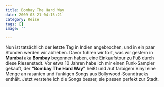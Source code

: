 ```yaml
---
title: Bombay The Hard Way
date: 2009-03-21 04:15:21
category: Reise
tags: []
image: ''

---
```


Nun ist tatsächlich der letzte Tag in Indien angebrochen, und in ein paar Stunden werden wir abheben. Davor führen wir fort, was wir gestern in **Mumbai** aka **Bombay** begonnen haben, eine Einkaufstour zu Fuß durch diese Riesenstadt. Vor etwa 10 Jahren habe ich mir einen Funk-Sampler gekauft, der **"Bombay The Hard Way"** heißt und auf farbigem Vinyl eine Menge an rasanten und funkigen Songs aus Bollywood-Soundtracks enthält. Jetzt verstehe ich die Songs besser, sie passen perfekt zur Stadt.
